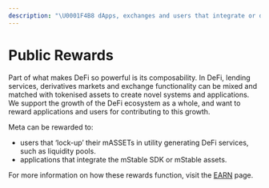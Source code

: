 ```yaml
---
description: "\U0001F4B8 dApps, exchanges and users that integrate or deposit mStable assets can be eligible to earn Meta."
---
```


# Public Rewards

Part of what makes DeFi so powerful is its composability. In DeFi, lending services, derivatives markets and exchange functionality can be mixed and matched with tokenised assets to create novel systems and applications. We support the growth of the DeFi ecosystem as a whole, and want to reward applications and users for contributing to this growth. 

Meta can be rewarded to:

* users that ‘lock-up’ their mASSETs in utility generating DeFi services, such as liquidity pools. 
* applications that integrate the mStable SDK or mStable assets. 

For more information on how these rewards function, visit the [EARN](mstable-assets/massets/earn.md) page.

